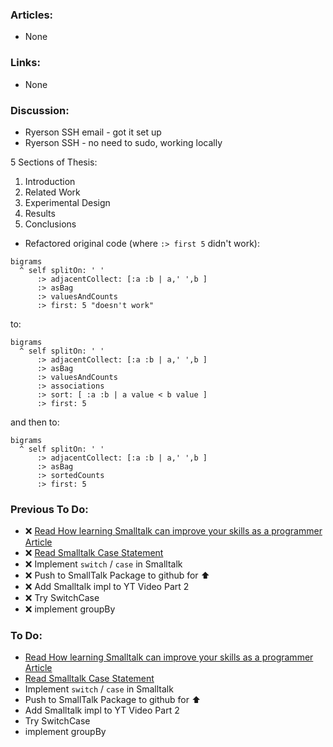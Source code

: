### Articles:

* None

### Links:

* None

### Discussion:

* Ryerson SSH email - got it set up
* Ryerson SSH - no need to sudo, working locally

5 Sections of Thesis:
1. Introduction
2. Related Work
3. Experimental Design
4. Results
5. Conclusions

* Refactored original code (where `:> first 5` didn't work):
```smalltalk
bigrams
  ^ self splitOn: ' '
      :> adjacentCollect: [:a :b | a,' ',b ]
      :> asBag 
      :> valuesAndCounts
      :> first: 5 "doesn't work"
```
to:
```smalltalk
bigrams
  ^ self splitOn: ' '
      :> adjacentCollect: [:a :b | a,' ',b ]
      :> asBag 
      :> valuesAndCounts
      :> associations
      :> sort: [ :a :b | a value < b value ]
      :> first: 5 
```
and then to:
```smalltalk
bigrams
  ^ self splitOn: ' '
      :> adjacentCollect: [:a :b | a,' ',b ]
      :> asBag 
      :> sortedCounts
      :> first: 5 
```

### Previous To Do:

* :x: [Read How learning Smalltalk can improve your skills as a programmer Article](https://smalltalkrenaissance.wordpress.com/2016/07/19/how-learning-smalltalk-can-improve-your-skills-as-a-programmer/)
* :x: [Read Smalltalk Case Statement](https://wiki.c2.com/?SmalltalkCaseStatement)
* :x: Implement `switch` / `case` in Smalltalk
* :x: Push to SmallTalk Package to github for :arrow_up:
* :x: Add Smalltalk impl to YT Video Part 2
* :x: Try SwitchCase
* :x: implement groupBy

### To Do:

* [Read How learning Smalltalk can improve your skills as a programmer Article](https://smalltalkrenaissance.wordpress.com/2016/07/19/how-learning-smalltalk-can-improve-your-skills-as-a-programmer/)
* [Read Smalltalk Case Statement](https://wiki.c2.com/?SmalltalkCaseStatement)
* Implement `switch` / `case` in Smalltalk
* Push to SmallTalk Package to github for :arrow_up:
* Add Smalltalk impl to YT Video Part 2
* Try SwitchCase
* implement groupBy
